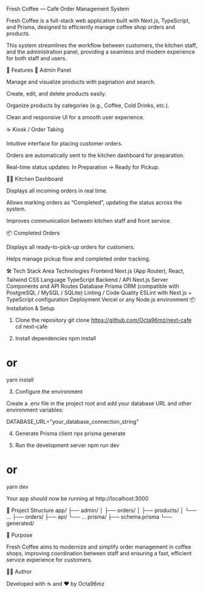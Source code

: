 Fresh Coffee — Café Order Management System

Fresh Coffee is a full-stack web application built with Next.js, TypeScript, and Prisma, designed to efficiently manage coffee shop orders and products.

This system streamlines the workflow between customers, the kitchen staff, and the administration panel, providing a seamless and modern experience for both staff and users.

🚀 Features
🧩 Admin Panel

Manage and visualize products with pagination and search.

Create, edit, and delete products easily.

Organize products by categories (e.g., Coffee, Cold Drinks, etc.).

Clean and responsive UI for a smooth user experience.

☕ Kiosk / Order Taking

Intuitive interface for placing customer orders.

Orders are automatically sent to the kitchen dashboard for preparation.

Real-time status updates: In Preparation → Ready for Pickup.

👨‍🍳 Kitchen Dashboard

Displays all incoming orders in real time.

Allows marking orders as “Completed”, updating the status across the system.

Improves communication between kitchen staff and front service.

📦 Completed Orders

Displays all ready-to-pick-up orders for customers.

Helps manage pickup flow and completed order tracking.

🛠️ Tech Stack
Area	Technologies
Frontend	Next.js (App Router), React, Tailwind CSS
Language	TypeScript
Backend / API	Next.js Server Components and API Routes
Database	Prisma ORM (compatible with PostgreSQL / MySQL / SQLite)
Linting / Code Quality	ESLint with Next.js + TypeScript configuration
Deployment	Vercel or any Node.js environment
📦 Installation & Setup
1. Clone the repository
git clone https://github.com/Octa96mz/next-cafe
cd next-cafe

2. Install dependencies
npm install
# or
yarn install

3. Configure the environment

Create a .env file in the project root and add your database URL and other environment variables:

DATABASE_URL="your_database_connection_string"

4. Generate Prisma client
npx prisma generate

5. Run the development server
npm run dev
# or
yarn dev


Your app should now be running at http://localhost:3000

🧠 Project Structure
app/
 ├── admin/
 │    ├── orders/
 │    ├── products/
 │    └── ...
 ├── orders/
 ├── api/
 └── ...
prisma/
 ├── schema.prisma
 └── generated/

🎯 Purpose

Fresh Coffee aims to modernize and simplify order management in coffee shops, improving coordination between staff and ensuring a fast, efficient service experience for customers.

🧑‍💻 Author

Developed with ☕ and ❤️ by Octa96mz
